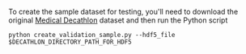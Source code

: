 To create the sample dataset for testing, you'll need to download the original [Medical Decathlon](http://medicaldecathlon.com/) dataset and then run the Python script 

```python create_validation_sample.py --hdf5_file $DECATHLON_DIRECTORY_PATH_FOR_HDF5```

 
